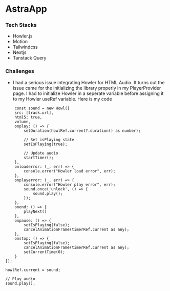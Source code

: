 # AstraApp


### Tech Stacks
- Howler.js
- Motion
- Tailwindcss
- Nextjs
- Tanstack Query

### Challenges
- I had a serious issue integrating Howler for HTML Audio. It turns out the issue came for the initializing the library properly in my PlayerProvider page. I had to initialize Howler in a seperate variable before assigning it to my Howler useRef variable. Here is my code

```
    const sound = new Howl({
    src: [track.url],
    html5: true,
    volume,
    onplay: () => {
        setDuration(howlRef.current?.duration() as number);
        
        // Set isPlaying state
        setIsPlaying(true);

        // Update audio
        startTimer();
    },
    onloaderror: (_, err) => {
        console.error("Howler load error", err);
    },
    onplayerror: (_, err) => {
        console.error("Howler play error", err);
        sound.once('unlock', () => {
            sound.play();
        });
    },
    onend: () => {
        playNext()
    },
    onpause: () => {
        setIsPlaying(false);
        cancelAnimationFrame(timerRef.current as any);
    },
    onstop: () => {
        setIsPlaying(false);
        cancelAnimationFrame(timerRef.current as any);
        setCurrentTime(0);
    }
});

howlRef.current = sound;

// Play audio
sound.play();
```